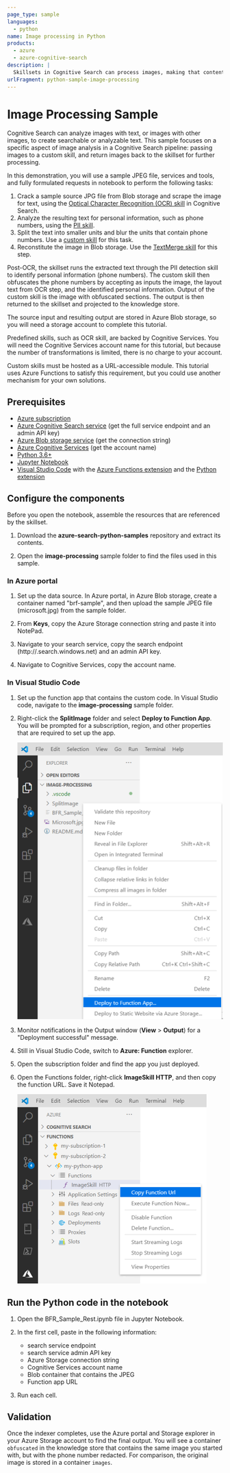 ```yaml
---
page_type: sample
languages:
  - python
name: Image processing in Python
products:
  - azure
  - azure-cognitive-search
description: |
  Skillsets in Cognitive Search can process images, making that content usable in other scenarios. This sample demonstrates an image file workflow, using OCR and redaction of personal information.
urlFragment: python-sample-image-processing
---
```


# Image Processing Sample

Cognitive Search can analyze images with text, or images with other images, to create searchable or analyzable text. This sample focuses on a specific aspect of image analysis in a Cognitive Search pipeline: passing images to a custom skill, and return images back to the skillset for further processing.

In this demonstration, you will use a sample JPEG file, services and tools, and fully formulated requests in notebook to perform the following tasks:

1. Crack a sample source JPG file from Blob storage and scrape the image for text, using the [Optical Character Recognition (OCR) skill](https://docs.microsoft.com/azure/search/cognitive-search-skill-ocr) in Cognitive Search.
1. Analyze the resulting text for personal information, such as phone numbers, using the [PII skill](https://docs.microsoft.com/azure/search/cognitive-search-skill-pii-detection).
1. Split the text into smaller units and blur the units that contain phone numbers. Use a [custom skill](https://docs.microsoft.com/azure/search/cognitive-search-custom-skill-web-api) for this task.
1. Reconstitute the image in Blob storage. Use the [TextMerge skill](https://docs.microsoft.com/azure/search/cognitive-search-skill-textmerger) for this step.

Post-OCR, the skillset runs the extracted text through the PII detection skill to identify personal information (phone numbers). The custom skill then obfuscates the phone numbers by accepting as inputs the image, the layout text from  OCR step, and the identified personal information. Output of the custom skill is the image with obfuscated sections. The output is then returned to the skillset and projected to the knowledge store.

The source input and resulting output are stored in Azure Blob storage, so you will need a storage account to complete this tutorial.

Predefined skills, such as OCR skill, are backed by Cognitive Services. You will need the Cognitive Services account name for this tutorial, but because the number of transformations is limited, there is no charge to your account.

Custom skills must be hosted as a URL-accessible module. This tutorial uses Azure Functions to satisfy this requirement, but you could use another mechanism for your own solutions.

## Prerequisites

+ [Azure subscription](https://Azure.Microsoft.com/subscription/free)
+ [Azure Cognitive Search service](https://docs.microsoft.com/azure/search/search-create-service-portal) (get the full service endpoint and an admin API key)
+ [Azure Blob storage service](https://docs.microsoft.com/azure/storage/common/storage-account-create) (get the connection string)
+ [Azure Cognitive Services](https://docs.microsoft.com/azure/cognitive-services/cognitive-services-apis-create-account) (get the account name)
+ [Python 3.6+](https://www.python.org/downloads/)
+ [Jupyter Notebook](https://jupyter.org/install)
+ [Visual Studio Code](https://code.visualstudio.com/download) with the [Azure Functions extension](https://marketplace.visualstudio.com/items?itemName=ms-azuretools.vscode-azurefunctions) and the [Python extension](https://marketplace.visualstudio.com/items?itemName=ms-python.python)

## Configure the components

Before you open the notebook, assemble the resources that are referenced by the skillset.

1. Download the **azure-search-python-samples** repository and extract its contents. 

1. Open the **image-processing** sample folder to find the files used in this sample.

### In Azure portal

1. Set up the data source. In Azure portal, in Azure Blob storage, create a container named "brf-sample", and then upload the sample JPEG file (microsoft.jpg) from the sample folder.

1. From **Keys**, copy the Azure Storage connection string and paste it into NotePad.

1. Navigate to your search service, copy the search endpoint (http://<SERVICE-NAME>.search.windows.net) and an admin API key.

1. Navigate to Cognitive Services, copy the account name. 

### In Visual Studio Code

1. Set up the function app that contains the custom code. In Visual Studio code, navigate to the **image-processing** sample folder.

1. Right-click the **SplitImage** folder and select **Deploy to Function App**. You will be prompted for a subscription, region, and other properties that are required to set up the app.

   ![Deploy as function](media/image-process-split-image-deploy-function-app.png)

1. Monitor notifications in the Output window (**View** > **Output**) for a "Deployment successful" message.

1. Still in Visual Studio Code, switch to **Azure: Function** explorer.

1. Open the subscription folder and find the app you just deployed.

1. Open the Functions folder, right-click **ImageSkill HTTP**, and then copy the function URL. Save it Notepad.

   ![Copy function URL](media/image-process-function-url.png)

## Run the Python code in the notebook

1. Open the BFR_Sample_Rest.ipynb file in Jupyter Notebook.

1. In the first cell, paste in the following information:

   * search service endpoint
   * search service admin API key
   * Azure Storage connection string
   * Cognitive Services account name
   * Blob container that contains the JPEG
   * Function app URL

1. Run each cell.

## Validation

Once the indexer completes, use the Azure portal and Storage explorer in your Azure Storage account to find the final output. You will see a container `obfuscated` in the knowledge store that contains the same image you started with, but with the phone number redacted. For comparison, the original image is stored in a container `images`.
